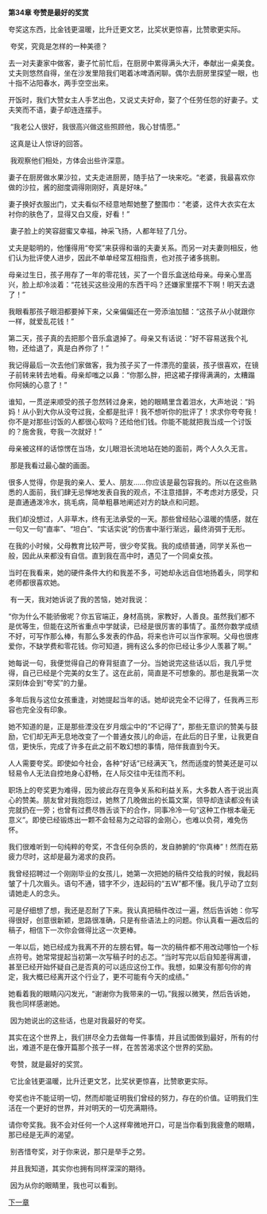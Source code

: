 **第34章 夸赞是最好的奖赏**

​    夸奖这东西，比金钱更温暖，比升迁更文艺，比奖状更惊喜，比赞歌更实际。

​    夸奖，究竟是怎样的一种美德？ 

​    去一对夫妻家中做客，妻子忙前忙后，在厨房中累得满头大汗，奉献出一桌美食。丈夫则悠然自得，坐在沙发里陪我们喝着冰啤酒闲聊。偶尔去厨房里探望一眼，也十指不沾阳春水，两手空空出来。 

​    开饭时，我们大赞女主人手艺出色，又说丈夫好命，娶了个任劳任怨的好妻子。丈夫笑而不语，妻子却连连摆手。 

​    “我老公人很好，我很高兴做这些照顾他，我心甘情愿。” 

​    这真是让人惊讶的回答。 

​    我观察他们相处，方体会出些许深意。 

​    妻子在厨房做水果沙拉，丈夫走进厨房，随手拈了一块来吃。“老婆，我最喜欢你做的沙拉，酱的甜度调得刚刚好，真是好味。” 

​    妻子换好衣服出门，丈夫看似不经意地帮她整了整围巾：“老婆，这件大衣实在太衬你的肤色了，显得又白又瘦，好看！” 

​    妻子脸上的笑容甜蜜又幸福，神采飞扬，人都年轻了几分。 

​    丈夫是聪明的，他懂得用“夸奖”来获得和谐的夫妻关系。而另一对夫妻则相反，他们认为批评使人进步，因此不单单经常互相指责，也对孩子诸多挑剔。 

​    母亲过生日，孩子用存了一年的零花钱，买了一个音乐盒送给母亲。母亲心里高兴，脸上却冷淡着：“花钱买这些没用的东西干吗？还嫌家里摆不下啊！明天去退了！” 

​    我眼看那孩子眼泪都要掉下来，父亲偏偏还在一旁添油加醋：“这孩子从小就跟你一样，就爱乱花钱！” 

​    第二天，孩子真的去把那个音乐盒退掉了。母亲又有话说：“好不容易送我个礼物，还给退了，真是白养你了！” 

​    我记得最后一次去他们家做客，我为孩子买了一件漂亮的童装，孩子很喜欢，在镜子前转来转去地看。母亲却嗤之以鼻：“你那么胖，把这裙子撑得满满的，太糟蹋你阿姨的心意了！” 

​    谁知，一贯逆来顺受的孩子忽然转过身来，她的眼睛里含着泪水，大声地说：“妈妈！从小到大你从没夸过我，全都是批评！我不想听你的批评了！求求你夸夸我！你不是对那些讨饭的人都很心软吗？还给他们钱。你能不能就把我当成一个讨饭的？施舍我，夸我一次就好！” 

​    母亲被这样的话惊愣在当场，女儿眼泪长流地站在她的面前，两个人久久无言。 

​    那是我看过最心酸的画面。 

​    很多人觉得，你是我的亲人、爱人、朋友……你应该是最包容我的。所以在这些熟悉的人面前，我们肆无忌惮地发表自我的观点，不注意措辞，不考虑对方感受，只是直通通泼冷水，挑毛病，简单粗暴地阐述对方的缺点和问题。 

​    我们却没想过，人非草木，终有无法承受的一天。那些曾经贴心温暖的情感，就在一句又一句“直率”、“坦白”、“实话实说”的伤害中渐行渐远，最终消弭于无形。 

​    在我的小时候，父母教育比较严苛，很少夸奖我。我的成绩普通，同学关系也一般，因此从来都没有自信。直到我在高中时，遇见了一个同桌女孩。 

​    当时在我看来，她的硬件条件大约和我差不多，可她却永远自信地扬着头，同学和老师都很喜欢她。 

​    有一天，我对她诉说了我的苦恼，她对我说： 

​    “你为什么不能骄傲呢？你五官端正，身材高挑，家教好，人善良。虽然我们都不是优等生，但能在这所省重点中学就读，已经是很厉害的事情了。虽然你数学成绩不好，可写作那么棒，有那么多发表的作品，将来也许可以当作家啊。父母也很疼爱你，不缺学费和零花钱。你可知道，拥有这么多的你已经让多少人羡慕了啊。” 

​    她每说一句，我便觉得自己的脊背挺直了一分。当她说完这些话以后，我几乎觉得，自己已经是个完美的女生了。这在此前，简直是不可想象的。那也是我第一次深刻体会到“夸奖”的力量。 

​    多年后我与这位女孩重逢，对她提起当年的话。她却说完全不记得了，任我再三形容也完全没有印象。 

​    她不知道的是，正是那些湮没在岁月烟尘中的“不记得了”，那些无意识的赞美与鼓励，它们却无声无息地改变了一个普通女孩儿的命运，在此后的日子里，让我更自信，更快乐，完成了许多在此之前不敢幻想的事情，陪伴我直到今天。 

​    人人需要夸奖。即使如今社会，各种“好话”已经满天飞，然而适度的赞美还是可以轻易令人无法自控地身心舒畅，在人际交往中无往而不利。 

​    职场上的夸奖更为难得，因为彼此存在竞争关系和利益关系，大多数人吝于说出真心的赞美。朋友曾对我抱怨过，她熬了几晚做出的长篇文案，领导却连读都没有读完就扔在一旁；也曾有过费尽唇舌谈下的合作，同事冷冷一句“这种工作根本毫无意义”。即使已经锻炼出一颗不会轻易为之动容的金刚心，也难以负荷，难免伤怀。 

​    我们很难听到一句纯粹的夸奖，不含任何杂质的，发自肺腑的“你真棒”！然而在筋疲力尽时，这却是最为渴求的良药。 

​    我曾经招聘过一个刚刚毕业的女孩儿，她第一次把她的稿件交给我的时候，我起码皱了十几次眉头。语句不通，错字不少，连起码的“五W”都不懂。我几乎动了立刻请她走人的念头。 

​    可是仔细想了想，我还是忍耐了下来。我认真把稿件改过一遍，然后告诉她：你写得很好，创意很新颖，思路很准确，只是有些语法上的问题。你认真看一遍改后的稿子，相信下一次你会做得比这一次更棒。 

​    一年以后，她已经成为我离不开的左膀右臂。每一次的稿件都不用改动哪怕一个标点符号。她常常提起当初第一次写稿子时的忐忑。“当时写完以后自知差得离谱，甚至已经开始怀疑自己是否真的可以适应这份工作。我想，如果没有那句你的肯定，我大概已经离开这个行业了，更不可能有今天的成绩。” 

​    她看着我的眼睛闪闪发光，“谢谢你为我带来的一切。”我报以微笑，然后告诉她，我也同样感谢她。 

​    因为她说出的这些话，也是对我最好的夸奖。 

​    其实在这个世界上，我们拼尽全力去做每一件事情，并且试图做到最好，所有的付出，难道不是在像开篇那个孩子一样，在苦苦渴求这个世界的奖励。 

​    夸赞，就是最好的奖赏。 

​    它比金钱更温暖，比升迁更文艺，比奖状更惊喜，比赞歌更实际。 

​    夸奖也许不能证明一切，然而却能证明我们曾经的努力，存在的价值。证明我们生活在一个更好的世界，并对明天的一切充满期待。 

​    请你夸奖我。我不会对任何一个人这样卑微地开口，可是当你看到我疲惫的眼睛，那已经是无声的渴望。 

​    别吝惜夸奖，对于你来说，那只是举手之劳。 

​    并且我知道，其实你也拥有同样深深的期待。 

​    因为从你的眼睛里，我也可以看到。  

[下一章](https://github.com/LiQinglin007/liqinglin/blob/master/%E4%B8%80%E5%88%87%E9%83%BD%E6%98%AF%E6%9C%80%E5%A5%BD%E7%9A%84%E5%AE%89%E6%8E%92/%E7%AC%AC35%E7%AB%A0%20%E8%80%81%E6%9D%BF%EF%BC%8C%E7%BB%99%E6%88%91%E4%B8%80%E6%9D%AF%E5%BE%85%E7%94%A8%E5%92%96%E5%95%A1.md)